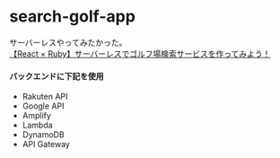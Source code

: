 # search-golf-app

サーバーレスやってみたかった。  
[【React × Ruby】サーバーレスでゴルフ場検索サービスを作ってみよう！](https://www.techpit.jp/courses/15)

#### バックエンドに下記を使用
- Rakuten API
- Google API
- Amplify
- Lambda
- DynamoDB
- API Gateway
